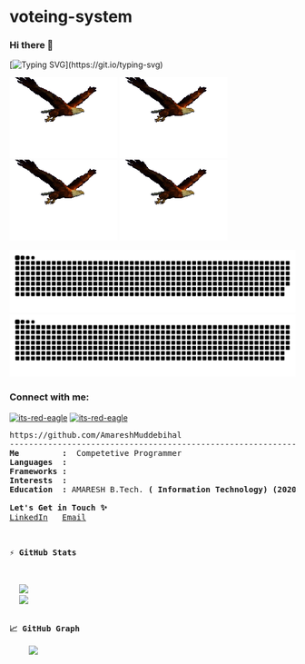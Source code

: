 # voteing-system



### Hi there 👋


[![Typing SVG](https://readme-typing-svg.herokuapp.com?color=00A114&lines=Hi%2C+AMARESH+MUDDEBIHAL....)](https://git.io/typing-svg)

![](https://github.com/AmareshMuddebihal/AmareshMuddebihal/blob/main/Eagle.gif)
![](https://github.com/AmareshMuddebihal/AmareshMuddebihal/blob/main/Eagle.gif)
![](https://github.com/AmareshMuddebihal/AmareshMuddebihal/blob/main/Eagle.gif)
![](https://github.com/AmareshMuddebihal/AmareshMuddebihal/blob/main/Eagle.gif)

![github contribution grid snake animation](https://raw.githubusercontent.com/platane/platane/output/github-contribution-grid-snake-dark.svg#gh-dark-mode-only)![github contribution grid snake animation](https://raw.githubusercontent.com/platane/platane/output/github-contribution-grid-snake.svg#gh-light-mode-only)


<h3 align="left">Connect with me:</h3>
<p align="left">
<a href="https://www.linkedin.com/in/amaresh-muddebihal-247a82215" target="blank"><img align="center" src="https://raw.githubusercontent.com/rahuldkjain/github-profile-readme-generator/master/src/images/icons/Social/linked-in-alt.svg" alt="its-red-eagle" height="30" width="40" /></a>
<a href="https://instagram.com/"><img align="center" src="https://raw.githubusercontent.com/rahuldkjain/github-profile-readme-generator/master/src/images/icons/Social/instagram.svg" alt="its-red-eagle" height="30" width="40" /></a>
</p>


<pre>
https://github.com/AmareshMuddebihal
--------------------------------------------------------------------------------
<b>Me         :</b>  Competetive Programmer
<b>Languages  :</b>  
<b>Frameworks :</b>  
<b>Interests  :</b>  
<b>Education  :</b> AMARESH B.Tech. <b>( Information Technology) (2020-2024)</b>

<b>Let's Get in Touch ✨</b>
<a href="https://www.linkedin.com/in/amaresh-muddebihal-247a82215">LinkedIn</a>   <a href="mailto:private.amareshsm123@gmail.com">Email</a>
</pre>
<pre>	
  <summary><b>⚡ GitHub Stats</b></summary>
  <br />
  <img height="180em" src="https://github-readme-stats.vercel.app/api?username=AmareshMuddebihal&show_icons=true&hide_border=true&&count_private=true&include_all_commits=true" />
  <img height="180em" src="https://github-readme-stats.vercel.app/api/top-langs/?username=AmareshMuddebihal&exclude_repo=KNN-Image-Classification&show_icons=true&hide_border=true&layout=compact&langs_count=8"/>
</pre>
<pre>
	<summary><b>📈 GitHub Graph</b></summary>
	<img src="https://activity-graph.herokuapp.com/graph?username=AmareshMuddebihal&theme=minimal" />
	<p align="center" >

</p>
</pre>







